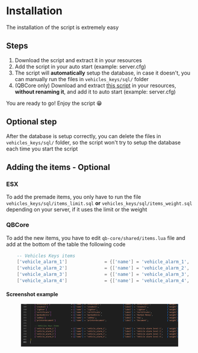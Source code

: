 # Installation

The installation of the script is extremely easy

## Steps

1. Download the script and extract it in your resources
2. Add the script in your auto start (example: server.cfg)
3. The script will **automatically** setup the database, in case it doesn't, you can manually run the files in `vehicles_keys/sql/` folder
4. (QBCore only) Download and extract [this script](https://cdn.discordapp.com/attachments/895599870268817418/987388095169179688/menu\_default.rar) in your resources, **without renaming it**, and add it to auto start (example: server.cfg)

You are ready to go! Enjoy the script 😁

## Optional step

After the database is setup correctly, you can delete the files in `vehicles_keys/sql/` folder, so the script won't try to setup the database each time you start the script

## Adding the items - Optional

### ESX

To add the premade items, you only have to run the file `vehicles_keys/sql/items_limit.sql` **or** `vehicles_keys/sql/items_weight.sql` depending on your server, if it uses the limit or the weight

### QBCore

To add the new items, you have to edit `qb-core/shared/items.lua` file and add at the bottom of the table the following code

```lua
	-- Vehicles Keys items
	['vehicle_alarm_1'] 			 = {['name'] = 'vehicle_alarm_1', 				['label'] = 'Vehicle alarm level 1',	['weight'] = 500, 		['type'] = 'item', 		['image'] = 'your_image.png',		['unique'] = false,		['useable'] = true, 	['shouldClose'] = true,	   ['combinable'] = nil,   ['description'] = 'Vehicle alarm level 1'},
	['vehicle_alarm_2'] 			 = {['name'] = 'vehicle_alarm_2', 				['label'] = 'Vehicle alarm level 2',	['weight'] = 500, 		['type'] = 'item', 		['image'] = 'your_image.png', 		['unique'] = false,		['useable'] = true, 	['shouldClose'] = true,	   ['combinable'] = nil,   ['description'] = 'Vehicle alarm level 2'},
	['vehicle_alarm_3'] 			 = {['name'] = 'vehicle_alarm_3', 				['label'] = 'Vehicle alarm level 3',	['weight'] = 500, 		['type'] = 'item', 		['image'] = 'your_image.png', 		['unique'] = false,		['useable'] = true, 	['shouldClose'] = true,	   ['combinable'] = nil,   ['description'] = 'Vehicle alarm level 3'},
	['vehicle_alarm_4'] 			 = {['name'] = 'vehicle_alarm_4', 				['label'] = 'Vehicle alarm level 4',	['weight'] = 500, 		['type'] = 'item', 		['image'] = 'your_image.png', 		['unique'] = false,		['useable'] = true, 	['shouldClose'] = true,	   ['combinable'] = nil,   ['description'] = 'Vehicle alarm level 4'},
```

#### Screenshot example

<figure><img src="../.gitbook/assets/qb_core_vehicles_keys_items.png" alt=""><figcaption></figcaption></figure>

